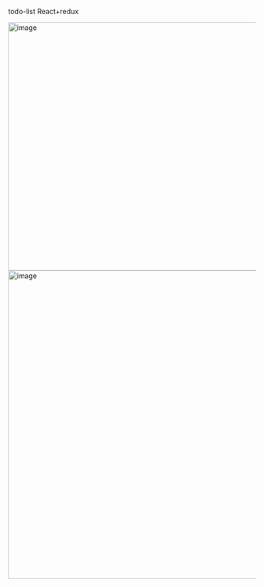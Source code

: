 todo-list React+redux

<img width="1044" height="504" alt="image" src="https://github.com/user-attachments/assets/a3e0fa24-2d8f-46aa-982a-81f9d34d746f" />

<img width="836" height="626" alt="image" src="https://github.com/user-attachments/assets/da31d895-0509-4195-97a6-04efc04e6d52" />
